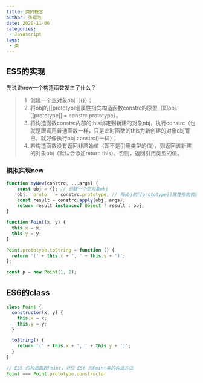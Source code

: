 ```yaml
---
title: 类的概念
author: 张福浩
date: 2020-11-06
categories:
 - Javascript
tags:
 - 类
---
```


## ES5的实现

先说说new一个构造函数发生了什么？

> 1. 创建一个空对象obj（{}）；
> 2. 将obj的[[prototype]]属性指向构造函数constrc的原型（即obj.[[prototype]] = constrc.prototype）。
> 3. 将构造函数constrc内部的this绑定到新建的对象obj，执行constrc（也就是跟调用普通函数一样，只是此时函数的this为新创建的对象obj而已，就好像执行obj.constrc()一样）；
> 4. 若构造函数没有返回非原始值（即不是引用类型的值），则返回该新建的对象obj（默认会添加return this）。否则，返回引用类型的值。

### 模拟实现new

```js
function myNew(constrc, ...args) {
    const obj = {}; // 创建一个空对象obj
    obj.__proto__ = constrc.prototype; // 将obj的[[prototype]]属性指向构造函数constrc的原型
    const result = constrc.apply(obj, args);
    return result instanceof Object ? result : obj;
}
```

```js
function Point(x, y) {
  this.x = x;
  this.y = y;
}

Point.prototype.toString = function () {
  return '(' + this.x + ', ' + this.y + ')';
};

const p = new Point(1, 2);
```

## ES6的class

```js
class Point {
  constructor(x, y) {
    this.x = x;
    this.y = y;
  }

  toString() {
    return '(' + this.x + ', ' + this.y + ')';
  }
}

// ES5 的构造函数Point，对应 ES6 的Point类的构造方法
Point === Point.prototype.constructor
```


